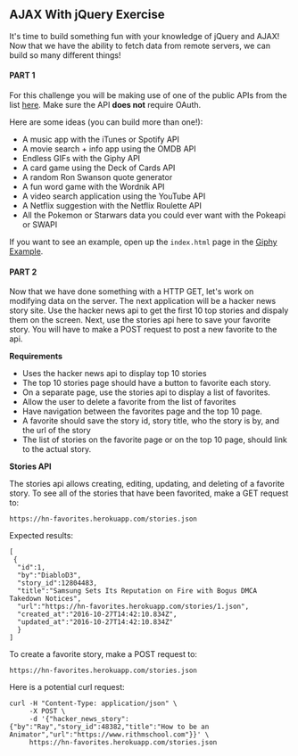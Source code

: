 ## AJAX With jQuery Exercise

It's time to build something fun with your knowledge of jQuery and AJAX! Now that we have the ability to fetch data from remote servers, we can build so many different things! 

#### PART 1

For this challenge you will be making use of one of the public APIs from the list [here](https://github.com/toddmotto/public-apis). Make sure the API **does not** require OAuth. 

Here are some ideas (you can build more than one!):

- A music app with the iTunes or Spotify API
- A movie search + info app using the OMDB API
- Endless GIFs with the Giphy API 
- A card game using the Deck of Cards API
- A random Ron Swanson quote generator
- A fun word game with the Wordnik API
- A video search application using the YouTube API
- A Netflix suggestion with the Netflix Roulette API
- All the Pokemon or Starwars data you could ever want with the Pokeapi or SWAPI

If you want to see an example, open up the `index.html` page in the [Giphy Example](./giphy_example).

#### PART 2

Now that we have done something with a HTTP GET, let's work on modifying data on the server.  The next application will be a hacker news story site.  Use the hacker news api to get the first 10 top stories and dispaly them on the screen.  Next, use the stories api here to save your favorite story.  You will have to make a POST request to post a new favorite to the api.

__Requirements__

* Uses the hacker news api to display top 10 stories
* The top 10 stories page should have a button to favorite each story.
* On a separate page, use the stories api to display a list of favorites.
* Allow the user to delete a favorite from the list of favorites
* Have navigation between the favorites page and the top 10 page.
* A favorite should save the story id, story title, who the story is by, and the url of the story
* The list of stories on the favorite page or on the top 10 page, should link to the actual story.

__Stories API__

The stories api allows creating, editing, updating, and deleting of a favorite story.  To see all of the stories that have been favorited, make a GET request to:

```
https://hn-favorites.herokuapp.com/stories.json
```

Expected results:

```
[
 {
  "id":1,
  "by":"DiabloD3",
  "story_id":12804483,
  "title":"Samsung Sets Its Reputation on Fire with Bogus DMCA Takedown Notices",
  "url":"https://hn-favorites.herokuapp.com/stories/1.json",
  "created_at":"2016-10-27T14:42:10.834Z",
  "updated_at":"2016-10-27T14:42:10.834Z"
  }
]
```

To create a favorite story, make a POST request to:

```
https://hn-favorites.herokuapp.com/stories.json
```

Here is a potential curl request:

```
curl -H "Content-Type: application/json" \
     -X POST \
     -d '{"hacker_news_story":{"by":"Ray","story_id":48382,"title":"How to be an Animator","url":"https://www.rithmschool.com"}}' \
     https://hn-favorites.herokuapp.com/stories.json
```